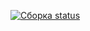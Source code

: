 [![Сборка status](https://ci.appveyor.com/api/projects/status/bpwnaqchh3k67464?svg=true)](https://ci.appveyor.com/project/AnastasiaCymbalyuk77753/forms)